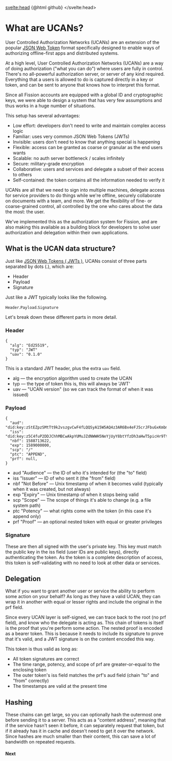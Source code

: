 <script>
import {
  
} from 'carbon-components-svelte'

import Highlight from "svelte-highlight"
import typescript from "svelte-highlight/src/languages/typescript";
import github from "svelte-highlight/src/styles/github";

/**

TODO: somehow update the side panel doc outline for 

*/

</script>

<svelte:head>
  {@html github}
</svelte:head>

<div class="markdown-generated">

# What are UCANs?

User Controlled Authorization Networks (UCANs) are an extension of the popular [JSON Web Token](https://jwt.io/) format specifically designed to enable ways of authorizing offline-first apps and distributed systems.

At a high level, User Controlled Authorization Networks (UCANs) are a way of doing authorization ("what you can do") where users are fully in control. There's no all-powerful authorization server, or server of any kind required. Everything that a users is allowed to do is captured directly in a key or token, and can be sent to anyone that knows how to interpret this format.

Since all Fission accounts are equipped with a global ID and cryptographic keys, we were able to design a system that has very few assumptions and thus works in a huge number of situations.

This setup has several advantages:

* Low effort: developers don't need to write and maintain complex access logic
* Familiar: uses very common JSON Web Tokens (JWTs)
* Invisible: users don't need to know that anything special is happening
* Flexible: access can be granted as coarse or granular as the end users wants
* Scalable: no auth server bottleneck / scales infinitely
* Secure: military-grade encryption
* Collaborative: users and services and delegate a subset of their access to others
* Self-contained: the token contains all the information needed to verify it

UCANs are all that we need to sign into multiple machines, delegate access for service providers to do things while we're offline, securely collaborate on documents with a team, and more. We get the flexibility of fine- or coarse-grained control, all controlled by the one who cares about the data the most: the user.

We've implemented this as the authorization system for Fission, and are also making this available as a building block for developers to solve user authorization and delegation within their own applications.

## What is the UCAN data structure?

Just like [JSON Web Tokens ( JWTs )](https://jwt.io/), UCANs consist of three parts separated by dots (.), which are:

* Header
* Payload
* Signature

Just like a JWT typically looks like the following.

<p>
  <span class=".eg-header"><code>Header</code></span>.<span class="eg-payload"><code>Payload</code></span>.<span class="eg-sig"><code>Signature</code></span>
</p>

Let's break down these different parts in more detail.

### Header

```
{
  "alg": "Ed25519",
  "typ": "JWT"
  "uav": "0.1.0"
}
```

This is a standard JWT header, plus the extra `uav` field.

* alg — the encryption algorithm used to create the UCAN
* typ — the type of token this is, this will always be 'JWT'
* uav — "UCAN version" (so we can track the format of when it was issued)



### Payload

```
{
  "aud": "did:key:zStEZpzSMtTt9k2vszgvCwF4fLQQSyA15W5AQ4z3AR6Bx4eFJ5crJFbuGxKmbma4",
  "iss": "did:key:z5C4fuP2DDJChhMBCwAkpYUMuJZdNWWH5NeYjUyY8btYfzDh3aHwT5picHr9Ttjq",
  "nbf": 1588713622,
  "exp": 1589000000,
  "scp": "/"
  "ptc": "APPEND",
  "prf": null,
}
```

 * aud "Audience" — the ID of who it's intended for (the "to" field)
 * iss "Issuer" — ID of who sent it (the "from" field)
 * nbf "Not Before" — Unix timestamp of when it becomes valid (typically when it was created, but not always)
 * exp "Expiry" — Unix timestamp of when it stops being valid
 * scp "Scope" — The scope of things it's able to change (e.g. a file system path)
 * ptc "Potency" — what rights come with the token (in this case it's append only)
 * prf "Proof" — an optional nested token with equal or greater privileges

### Signature

These are then all signed with the user's private key. This key must match the public key in the iss field (user IDs are public keys), directly authenticating the token. As the token is a complete description of access, this token is self-validating with no need to look at other data or services.

## Delegation

What if you want to grant another user or service the ability to perform some action on your behalf? As long as they have a valid UCAN, they can wrap it in another with equal or lesser rights and include the original in the prf field.

Since every UCAN layer is self-signed, we can trace back to the root (no prf field), and know who the delegate is acting as. This chain of tokens is itself is the proof that you're perform some action. The nested proof is encoded as a bearer token. This is because it needs to include its signature to prove that it's valid, and a JWT signature is on the content encoded this way.

This token is thus valid as long as:

 * All token signatures are correct
 * The time range, potency, and scope of prf are greater-or-equal to the enclosing token
 * The outer token's iss field matches the prf's aud field (chain "to" and "from" correctly)
 * The timestamps are valid at the present time

## Hashing

These chains can get large, so you can optionally hash the outermost one before sending it to a server. This acts as a "content address", meaning that if the service hasn't seen it before, it can separately request that token, but if it already has it in cache and doesn't need to get it over the network. Since hashes are much smaller than their content, this can save a lot of bandwidth on repeated requests.

<h4>Next</h4>

</div>

<style>
</style>